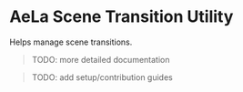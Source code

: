 # AeLa Scene Transition Utility

Helps manage scene transitions.

> TODO: more detailed documentation

> TODO: add setup/contribution guides
